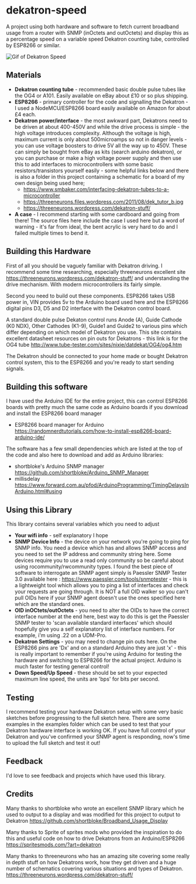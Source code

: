 # dekatron-speed

A project using both hardware and software to fetch current broadband usage from a router with SNMP (inOctets and outOctets) and display this as a percentage speed on a variable speed Dekatron counting tube, controlled by ESP8266 or similar.

![Gif of Dekatron Speed](https://github.com/elegantalchemist/dekatron-speed/blob/main/images/dekatron%20speed%20gif.gif?raw=true)

## Materials
* **Dekatron counting tube** - recommended basic double pulse tubes like the OG4 or A101. Easily available on eBay about £10 or so plus shipping.
* **ESP8266** - primary controller for the code and signalling the Dekatron - I used a NodeMCU/ESP8266 board easily available on Amazon for about £4 each.
* **Dekatron power/interface** - the most awkward part, Dekatrons need to be driven at about 400-450V and while the drive process is simple - the high voltage introduces complexity. Although the voltage is high, maximum current is only about 500microamps so not in danger levels - you can use voltage boosters to drive 5V all the way up to 450V. These can simply be bought from eBay as kits (search arduino dekatron), or you can purchase or make a high voltage power supply and then use this to add interfaces to microcontrollers with some basic resistors/transistors yourself easily - some helpful links below and there is also a folder in this project containing a schematic for a board of my own design being used here;
  * https://www.smbaker.com/interfacing-dekatron-tubes-to-a-microcontroller
  * https://threeneurons.files.wordpress.com/2011/08/dek_tutor_b.jpg
  * https://threeneurons.wordpress.com/dekatron-stuff/
* **A case** - I recommend starting with some cardboard and going from there! The source files here include the case I used here but a word of warning - it's far from ideal, the bent acrylic is very hard to do and I failed multiple times to bend it.

## Building this Hardware
First of all you should be vaguely familiar with Dekatron driving. I recommend some time researching, especially threeneurons excellent site https://threeneurons.wordpress.com/dekatron-stuff/ and understanding the drive mechanism. With modern microcontrollers its fairly simple.

Second you need to build out these components. ESP8266 takes USB power in, VIN provides 5v to the Arduino board used here and the ESP8266 digital pins D3, D5 and D2 interface with the Dekatron control board.

A standard double pulse Dekaton control runs Anode (A), Guide Cathode (K0 NDX), Other Cathodes (K1-9), Guide1 and Guide2 to various pins which differ depending on which model of Dekatron you use. This site contains excellent datasheet resources on pin outs for Dekatrons - this link is for the OG4 tube http://www.tube-tester.com/sites/nixie/datdekat/OG4/og4.htm

The Dekatron should be connected to your home made or bought Dekatron control system, this to the ESP8266 and you're ready to start sending signals.

## Building this software
I have used the Arduino IDE for the entire project, this can control ESP8266 boards with pretty much the same code as Arduino boards if you download and install the ESP8266 board manager
* ESP8266 board manager for Arduino https://randomnerdtutorials.com/how-to-install-esp8266-board-arduino-ide/

The software has a few small dependencies which are listed at the top of the code and also here to download and add as Arduino libraries:
* shortbloke's Arduino SNMP manager https://github.com/shortbloke/Arduino_SNMP_Manager
* millisdelay https://www.forward.com.au/pfod/ArduinoProgramming/TimingDelaysInArduino.html#using

## Using this Library
This library contains several variables which you need to adjust
* **Your wifi info** - self explanatory I hope
* **SNMP Device Info** - the device on your network you're going to ping for SNMP info. You need a device which has and allows SNMP access and you need to set the IP address and community string here. Some devices require you to use a read only community so be careful about using rocommunity/rwcommunity types. I found the best piece of software to interrogate an SNMP agent simply is Paessler SNMP Tester 3.0 available here : https://www.paessler.com/tools/snmptester - this is a lightweight tool which allows you to ping a list of interfaces and check your requests are going through. It is NOT a full OID walker so you can't pull OIDs here if your SNMP agent doesn't use the ones specified here which are the standard ones.
* **OID inOCtets/outOctets** - you need to alter the OIDs to have the correct interface number at the end here, best way to do this is get the Paessler SNMP tester to 'scan available standard interfaces' which should hopefully give you a self explanatory list of interface numbers. For example, i'm using .22 on a UDM-Pro.
* **Dekatron Settings** - you may need to change pin outs here. On the ESP8266 pins are 'Dx' and on a standard Arduino they are just 'x' - this is really important to remember if you're using Arduino for testing the hardware and switching to ESP8266 for the actual project. Arduino is much faster for testing general control!
* **Down Speed/Up Speed** - these should be set to your expected maximum line speed, the units are 'bps' for bits per second.

## Testing
I recommend testing your hardware Dekatron setup with some very basic sketches before progressing to the full sketch here. There are some examples in the examples folder which can be used to test that your Dekatron hardware interface is working OK. If you have full control of your Dekatron and you've confirmed your SNMP agent is responding, now's time to upload the full sketch and test it out! 

## Feedback
I'd love to see feedback and projects which have used this library.

## Credits
 Many thanks to shortbloke who wrote an excellent SNMP library which he used to output to a display and was modified for this project to output to Dekatron
 https://github.com/shortbloke/Broadband_Usage_Display
  
 Many thanks to Sprite of sprites mods who provided the inspiration to do this and useful code on how
 to drive Dekatrons from an Arduino/ESP8266
 https://spritesmods.com/?art=dekatron
 
 Many thanks to threeneurons who has an amazing site covering some really in depth stuff on how Dekatrons work, how they get driven and a huge number of schematics covering various situations and types of Dekatron.
 https://threeneurons.wordpress.com/dekatron-stuff/

